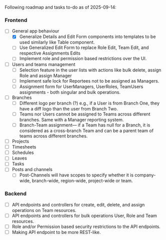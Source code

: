 Following roadmap and tasks to-do as of 2025-09-14:
### Frontend
- [ ] General app behaviour
  - [x] Generalize Details and Edit Form components into templates to be used similarly like Table component.
  - [ ] Use Generalized Edit Form to replace Role Edit, Team Edit, and respective Assignments Edits
  - [ ] Implement role and permission based restrictions over the UI.
- [ ] Users and teams management
  - [ ] Selection feature in the user lists with actions like bulk delete, assign Role and assign Manager
  - [ ] Implement safe lock for Reportees not to be assigned as Managers. 
  - [ ] Assignment form for UserManagers, UserRoles, TeamUsers assignments - both singular and bulk operations.
- [ ] Branches
  - [ ] Different logo per branch (?) e.g., if a User is from Branch One, they have a diff logo than the user from Branch Two.
  - [ ] Teams nor Users cannot be assigned to Teams across different branches. Same with a Manager reporting system.
  - [ ] Branch-Team assignment— if a Team has null for a Branch, it is considered as a cross-branch Team and can be a parent team of teams across different branches.
- [ ] Projects
- [ ] Timesheets
- [ ] Schedules
- [ ] Leaves
- [ ] Tasks
- [ ] Posts and channels
  - [ ] Post-Channels will have scopes to specify whether it is company-wide, branch-wide, region-wide, project-wide or team.
### Backend
- [ ] API endpoints and controllers for create, edit, delete, and assign operations on Team resources.
- [ ] API endpoints and controllers for bulk operations User, Role and Team resources.
- [ ] Role and/or Permission based security restrictions to the API endpoints.
- [ ] Making API endpoint to be more REST-like.
